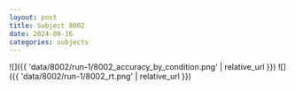 ```yaml
---
layout: post
title: Subject 8002
date: 2024-09-16
categories: subjects
---
```


![]({{ 'data/8002/run-1/8002_accuracy_by_condition.png' | relative_url }})
![]({{ 'data/8002/run-1/8002_rt.png' | relative_url }})
